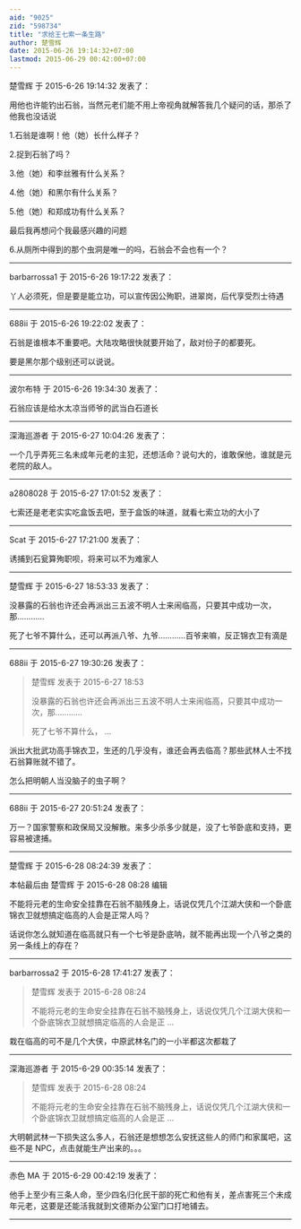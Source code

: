 ```yaml
---
aid: "9025"
zid: "598734"
title: "求给王七索一条生路"
author: 楚雪辉
date: 2015-06-26 19:14:32+07:00
lastmod: 2015-06-29 00:42:00+07:00
---
```


楚雪辉 于 2015-6-26 19:14:32 发表了：

用他也许能钓出石翁，当然元老们能不用上帝视角就解答我几个疑问的话，那杀了他我也没话说

1.石翁是谁啊！他（她）长什么样子？

2.捉到石翁了吗？

3.他（她）和李丝雅有什么关系？

4.他（她）和黑尔有什么关系？

5.他（她）和郑成功有什么关系？

最后我再想问个我最感兴趣的问题

6.从厕所中得到的那个虫洞是唯一的吗，石翁会不会也有一个？

---

barbarrossa1 于 2015-6-26 19:17:22 发表了：

丫人必须死，但是要是能立功，可以宣传因公殉职，进翠岗，后代享受烈士待遇

---

688ii 于 2015-6-26 19:22:02 发表了：

石翁是谁根本不重要吧。大陆攻略很快就要开始了，敌对份子的都要死。

要是黑尔那个级别还可以说说。

---

波尔布特 于 2015-6-26 19:34:30 发表了：

石翁应该是给水太凉当师爷的武当白石道长

---

深海巡游者 于 2015-6-27 10:04:26 发表了：

一个几乎弄死三名未成年元老的主犯，还想活命？说句大的，谁敢保他，谁就是元老院的敌人。

---

a2808028 于 2015-6-27 17:01:52 发表了：

七索还是老老实实吃盒饭去吧，至于盒饭的味道，就看七索立功的大小了

---

Scat 于 2015-6-27 17:21:00 发表了：

诱捕到石瓮算殉职呗，将来可以不为难家人

---

楚雪辉 于 2015-6-27 18:53:33 发表了：

没暴露的石翁也许还会再派出三五波不明人士来闹临高，只要其中成功一次，那…………

死了七爷不算什么，还可以再派八爷、九爷…………百爷来嘛，反正锦衣卫有滴是

---

688ii 于 2015-6-27 19:30:26 发表了：

> 楚雪辉 发表于 2015-6-27 18:53
>
> 没暴露的石翁也许还会再派出三五波不明人士来闹临高，只要其中成功一次，那…………
>
> 死了七爷不算什么， ...

派出大批武功高手锦衣卫，生还的几乎没有，谁还会再去临高？那些武林人士不找石翁算账就不错了。

怎么把明朝人当没脑子的虫子啊？

---

688ii 于 2015-6-27 20:51:24 发表了：

万一？国家警察和政保局又没解散。来多少杀多少就是，没了七爷卧底和支持，更容易被逮捕。

---

楚雪辉 于 2015-6-28 08:24:39 发表了：

本帖最后由 楚雪辉 于 2015-6-28 08:28 编辑

不能将元老的生命安全挂靠在石翁不脑残身上，话说仅凭几个江湖大侠和一个卧底锦衣卫就想搞定临高的人会是正常人吗？

话说你怎么就知道在临高就只有一个七爷是卧底呐，就不能再出现一个八爷之类的另一条线上的存在？

---

barbarrossa2 于 2015-6-28 17:41:27 发表了：

> 楚雪辉 发表于 2015-6-28 08:24
>
> 不能将元老的生命安全挂靠在石翁不脑残身上，话说仅凭几个江湖大侠和一个卧底锦衣卫就想搞定临高的人会是正 ...

栽在临高的可不是几个大侠，中原武林名门的一小半都这次都栽了

---

深海巡游者 于 2015-6-29 00:35:14 发表了：

> 楚雪辉 发表于 2015-6-28 08:24
>
> 不能将元老的生命安全挂靠在石翁不脑残身上，话说仅凭几个江湖大侠和一个卧底锦衣卫就想搞定临高的人会是正 ...

大明朝武林一下损失这么多人，石翁还是想想怎么安抚这些人的师门和家属吧，这些不是 NPC，点击就能生产出来的。。。

---

赤色 MA 于 2015-6-29 00:42:19 发表了：

他手上至少有三条人命，至少四名归化民干部的死亡和他有关，差点害死三个未成年元老，这要是还能活我就到文德斯办公室门口打地铺去。

---
